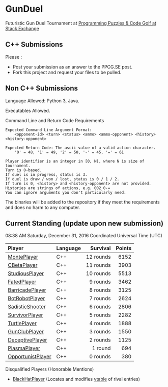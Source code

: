 # GunDuel

Futuristic Gun Duel Tournament at [Programming Puzzles & Code Golf at Stack Exchange][1]

## C++ Submissions

Please :

 - Post your submission as an answer to the PPCG.SE post.
 - Fork this project and request your files to be pulled.

## Non C++ Submissions

Language Allowed: Python 3, Java.

Executables Allowed.

Command Line and Return Code Requirements

    Expected Command Line Argument Format:
    	<opponent-id> <turn> <status> <ammo> <ammo-opponent> <history> <history-opponent>

    Expected Return Code: The ascii value of a valid action character.
    	'0' = 48, '1' = 49, '2' = 50, '-' = 45, '=' = 61
    
    Player identifier is an integer in [0, N), where N is size of tournament.
    Turn is 0-based.
    If duel is in progress, status is 3.
    If duel is draw / won / lost, status is 0 / 1 / 2.
    If turn is 0, <history> and <history-opponent> are not provided.
    Histories are strings of actions, e.g. 002 0-=
    You can ignore arguments you don't particularly need.

The binaries will be added to the repository if they meet the requirements and does no harm to any computer.

## Current Standing (update upon new submission)

08:38 AM Saturday, December 31, 2016 Coordinated Universal Time (UTC)

| Player                           | Language   | Survival  | Points |
|:-------------------------------- |:---------- | ---------:| ------:|
| [MontePlayer][16]                | C++        | 12 rounds |   6152 |
| [CBetaPlayer][15]                | C++        | 11 rounds |   3903 |
| [StudiousPlayer][12]             | C++        | 10 rounds |   5513 |
| [FatedPlayer][14]                | C++        |  9 rounds |   3462 |
| [BarricadePlayer][7]             | C++        |  8 rounds |   3125 |
| [BotRobotPlayer][8]              | C++        |  7 rounds |   2624 |
| [SadisticShooter][10]            | C++        |  6 rounds |   2806 |
| [SurvivorPlayer][13]             | C++        |  5 rounds |   2282 |
| [TurtlePlayer][6]                | C++        |  4 rounds |   1888 |
| [GunClubPlayer][4]               | C++        |  3 rounds |   1550 |
| [DeceptivePlayer][11]            | C++        |  2 rounds |   1125 |
| [PlasmaPlayer][9]                | C++        |  1 round  |    694 |
| [OpportunistPlayer][5]           | C++        |  0 rounds |    380 |

Disqualified Players (Honorable Mentions)

 - [BlackHatPlayer][10] (Locates and modifies [vtable][11] of rival entries)

 [1]: http://codegolf.stackexchange.com/q/104896/11933
 [2]: http://codegolf.stackexchange.com/a/105061/11933
 [3]: https://en.wikipedia.org/wiki/Vtable
 [4]: http://codegolf.stackexchange.com/a/104899/11933
 [5]: http://codegolf.stackexchange.com/a/104902/11933
 [6]: http://codegolf.stackexchange.com/a/104905/11933
 [7]: http://codegolf.stackexchange.com/a/104909/11933
 [8]: http://codegolf.stackexchange.com/a/104910/11933
 [9]: http://codegolf.stackexchange.com/a/104933/11933
 [10]: http://codegolf.stackexchange.com/a/104947/11933
 [11]: http://codegolf.stackexchange.com/a/104972/11933
 [12]: http://codegolf.stackexchange.com/a/105066/11933
 [13]: http://codegolf.stackexchange.com/a/105084/11933
 [14]: http://codegolf.stackexchange.com/a/105131/11933
 [15]: http://codegolf.stackexchange.com/a/105154/11933
 [16]: http://codegolf.stackexchange.com/a/105175/11933
